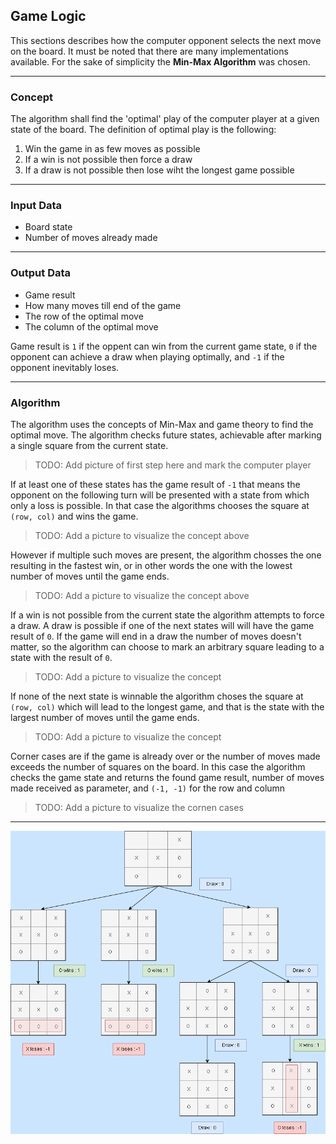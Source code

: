 ## Game Logic

This sections describes how the computer opponent selects the next move on the board. It must be 
noted that there are many implementations available. For the sake of simplicity the **Min-Max 
Algorithm** was chosen.

_________________________________________________________________________________________________
### Concept

The algorithm shall find the 'optimal' play of the computer player at a given state of the board.
The definition of optimal play is the following:

1. Win the game in as few moves as possible
2. If a win is not possible then force a draw
3. If a draw is not possible then lose wiht the longest game possible

_________________________________________________________________________________________________
### Input Data

- Board state
- Number of moves already made

_________________________________________________________________________________________________
### Output Data

- Game result
- How many moves till end of the game
- The row of the optimal move
- The column of the optimal move

Game result is `1` if the oppent can win from the current game state, `0` if the opponent 
can achieve a draw when playing optimally, and `-1` if the opponent inevitably loses.

_________________________________________________________________________________________________
### Algorithm

The algorithm uses the concepts of Min-Max and game theory to find the optimal move. The 
algorithm checks future states, achievable after marking a single square from the current state. 

> TODO:  Add picture of first step here and mark the computer player

If at least one of these states has the game result of `-1` that means the opponent on the 
following turn will be presented with a state from which only a loss is possible. In that case 
the algorithms chooses the square at `(row, col)` and wins the game.

> TODO: Add a picture to visualize the concept above

However if multiple such moves are present, the algorithm chosses the one resulting in the 
fastest win, or in other words the one with the lowest number of moves until the game ends.

> TODO: Add a picture to visualize the concept above

If a win is not possible from the current state the algorithm attempts to force a draw. A draw 
is possible if one of the next states will will have the game result of `0`. If the game will 
end in a draw the number of moves doesn't matter, so the algorithm can choose to mark 
an arbitrary square leading to a state with the result of `0`.

> TODO: Add a picture to visualize the concept

If none of the next state is winnable the algorithm choses the square at `(row, col)` which will 
lead to the longest game, and that is the state with the largest number of moves until the game 
ends.

> TODO: Add a picture to visualize the concept

Corner cases are if the game is already over or the number of moves made exceeds the number of 
squares on the board. In this case the algorithm checks the game state and returns the found 
game result, number of moves made received as parameter, and `(-1, -1)` for the row and column

> TODO: Add a picture to visualize the cornen cases

_________________________________________________________________________________________________
![TicTacToe diagram](https://github.com/dimitarnn/PythonTicTacToe/blob/master/Doc/TicTacToe_possibility_tree_png.png)
